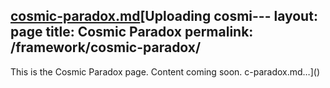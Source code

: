 [cosmic-paradox.md](https://github.com/user-attachments/files/21454833/cosmic-paradox.md)[Uploading cosmi---
layout: page
title: Cosmic Paradox
permalink: /framework/cosmic-paradox/
---

This is the Cosmic Paradox page. Content coming soon.
c-paradox.md…]()
